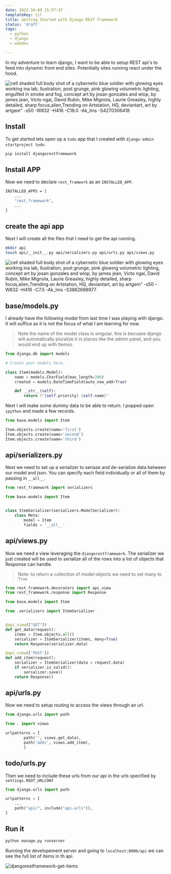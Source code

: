 ```yaml
---
date: 2022-10-09 15:57:37
templateKey: til
title: Getting Started with Django REST framework
status: 'draft'
tags:
  - python
  - django
  - webdev

---
```


In my adventure to learn django, I want to be able to setup REST api's to feed
into dynamic front end sites.  Potentially sites running react under the hood.

![cell shaded full body shot of a cybernetic blue soldier with glowing eyes working ina lab, llustration, post grunge, pink glowing volumetric lighting, engulfed in smoke and fog, concept art by josan gonzales and wlop, by james jean, Victo ngai, David Rubín, Mike Mignola, Laurie Greasley, highly detailed, sharp focus,alien,Trending on Artstation, HQ, deviantart, art by artgem" -s50 -W832 -H416 -C18.0 -Ak_lms -S4270306418](https://stable-diffusion.waylonwalker.com/000327.4270306418.webp)

## Install

To get started lets open up a `todo` app that I created with `django-admin startproject todo`.

``` bash
pip install djangorestframework
```

## Install APP

Now we need to declare `rest_framwork` as an `INSTALLED_APP`.

``` bash
INSTALLED_APPS = [
    ...
    "rest_framework",
    ...
]
```

## create the api app

Next I will create all the files that I need to get the api running.

``` bash
mkdir api
touch api/__init__.py api/serializers.py api/urls.py api/views.py
```

![cell shaded full body shot of a cybernetic blue soldier with glowing eyes working ina lab, llustration, post grunge, pink glowing volumetric lighting, concept art by josan gonzales and wlop, by james jean, Victo ngai, David Rubín, Mike Mignola, Laurie Greasley, highly detailed, sharp focus,alien,Trending on Artstation, HQ, deviantart, art by artgem" -s50 -W832 -H416 -C7.5 -Ak_lms -S3862698977](https://stable-diffusion.waylonwalker.com/000323.3862698977.webp)

## base/models.py

I already have the following model from last time I was playing with django. It
will suffice as it is not the focus of what I am learning for now.

> Note the name of the model class is singular, this is becuase django will
> automatically pluralize it in places like the admin panel, and you would end
> up with Itemss.

``` python
from django.db import models

# Create your models here.

class Item(models.Model):
    name = models.CharField(max_length=200)
    created = models.DateTimeField(auto_now_add=True)

    def __str__(self):
        return f"{self.priority} {self.name}"
```

Next I will make some dummy data to be able to return.  I popped open `ipython`
and made a few records.

``` python
from base.models import Item

Item.objects.create(name='first')
Item.objects.create(name='second')
Item.objects.create(name='third')
```

## api/serializers.py

Next we need to set up a serializer to seriaze and de-serialize data between
our model and json.  You can specify each field individually or all of them by
passing in `__all__`.


``` python
from rest_framework import serializers

from base.models import Item


class ItemSerializer(serializers.ModelSerializer):
    class Meta:
        model = Item
        fields = '__all__'
```

## api/views.py

Now we need a view leveraging the `djangorestframework`.  The serializer we
just created will be used to serialize all of the rows into a list of objects
that Response can handle.

> Note: to return a collection of model objects we need to set many to `True`

``` python
from rest_framework.decorators import api_view
from rest_framework.response import Response

from base.models import Item

from .serializers import ItemSerializer


@api_view(["GET"])
def get_data(request):
    items = Item.objects.all()
    serializer = ItemSerializer(items, many=True)
    return Response(serializer.data)

@api_view(['POST'])
def add_item(request):
    serializer = ItemSerializer(data = request.data)
    if serializer.is_valid():
        serializer.save()
    return Response()

```

## api/urls.py

Now we need to setup routing to access the views through an url.

``` python
from django.urls import path

from . import views

urlpatterns = [
        path('', views.get_data),
        path('add/', views.add_item),
        ]
```

## todo/urls.py

Then we need to include these urls from our api in the urls specified by `settings.ROOT_URLCONf`

``` python
from django.urls import path

urlpatterns = [
    ...
    path("api/", include("api.urls")),
]
```

## Run it

``` python
python manage.py runserver
```

Running the developement server and going to `localhost:8000/api` we can see
the full list of items in th api.

![djangorestframework-get-items](https://screenshots.waylonwalker.com/djangorestframework-get-items.webp)
